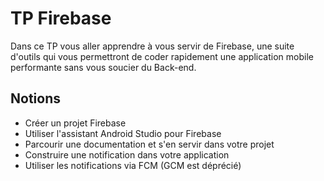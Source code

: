 # TP Firebase
Dans ce TP vous aller apprendre à vous servir de Firebase, une suite d'outils qui vous permettront de coder rapidement une application mobile performante sans vous soucier du Back-end.

## Notions
- Créer un projet Firebase
- Utiliser l'assistant Android Studio pour Firebase
- Parcourir une documentation et s'en servir dans votre projet
- Construire une notification dans votre application
- Utiliser les notifications via FCM (GCM est déprécié) 

